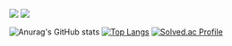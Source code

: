 <img src="https://img.shields.io/badge/Python-4D7AA8?style=for-the-badge&logo=c%2B%2B&logoColor=white"> <img src="https://img.shields.io/badge/C%2B%2B-00599C?style=for-the-badge&logo=python&logoColor=white"/></a>

![Anurag's GitHub stats](https://github-readme-stats.vercel.app/api?username=twilightyear&show_icons=true&theme=radical)
[![Top Langs](https://github-readme-stats.vercel.app/api/top-langs/?username=twilightyear&langs_count=10&layout=compact&theme=dark)](https://github.com/twilightyear/twilightyear)﻿
[![Solved.ac Profile](http://mazassumnida.wtf/api/v2/generate_badge?boj=twilightyear)](https://solved.ac/twilightyear/)
